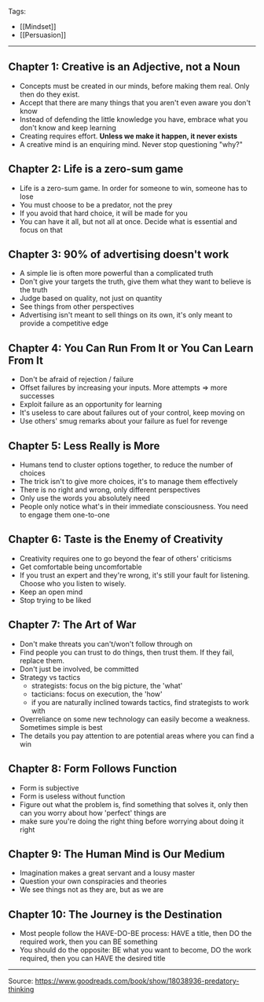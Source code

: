 Tags:
- [[Mindset]]
- [[Persuasion]]
---
## Chapter 1: Creative is an Adjective, not a Noun

- Concepts must be created in our minds, before making them real. Only then do they exist.
- Accept that there are many things that you aren't even aware you don't know
- Instead of defending the little knowledge you have, embrace what you don't know and keep learning
- Creating requires effort. **Unless we make it happen, it never exists**
- A creative mind is an enquiring mind. Never stop questioning "why?"

## Chapter 2: Life is a zero-sum game
- Life is a zero-sum game. In order for someone to win, someone has to lose
- You must choose to be a predator, not the prey
- If you avoid that hard choice, it will be made for you
- You can have it all, but not all at once. Decide what is essential and focus on that

## Chapter 3: 90% of advertising doesn't work
- A simple lie is often more powerful than a complicated truth
- Don't give your targets the truth, give them what they want to believe is the truth
- Judge based on quality, not just on quantity
- See things from other perspectives
- Advertising isn't meant to sell things on its own, it's only meant to provide a competitive edge

## Chapter 4: You Can Run From It or You Can Learn From It
- Don't be afraid of rejection / failure
- Offset failures by increasing your inputs. More attempts => more successes
- Exploit failure as an opportunity for learning
- It's useless to care about failures out of your control, keep moving on 
- Use others' smug remarks about your failure as fuel for revenge

## Chapter 5: Less Really is More
- Humans tend to cluster options together, to reduce the number of choices
- The trick isn't to give more choices, it's to manage them effectively
- There is no right and wrong, only different perspectives
- Only use the words you absolutely need
- People only notice what's in their immediate consciousness. You need to engage them one-to-one

## Chapter 6: Taste is the Enemy of Creativity
- Creativity requires one to go beyond the fear of others' criticisms
- Get comfortable being uncomfortable
- If you trust an expert and they're wrong, it's still your fault for listening. Choose who you listen to wisely.
- Keep an open mind
- Stop trying to be liked

## Chapter 7: The Art of War
- Don't make threats you can't/won't follow through on
- Find people you can trust to do things, then trust them. If they fail, replace them.
- Don't just be involved, be committed
- Strategy vs tactics
    - strategists: focus on the big picture, the 'what'
    - tacticians: focus on execution, the 'how'
    - if you are naturally inclined towards tactics, find strategists to work with
- Overreliance on some new technology can easily become a weakness. Sometimes simple is best
- The details you pay attention to are potential areas where you can find a win

## Chapter 8: Form Follows Function
- Form is subjective
- Form is useless without function
- Figure out what the problem is, find something that solves it, only then can you worry about how 'perfect' things are
- make sure you're doing the right thing before worrying about doing it right

## Chapter 9: The Human Mind is Our Medium
- Imagination makes a great servant and a lousy master
- Question your own conspiracies and theories
- We see things not as they are, but as we are

## Chapter 10: The Journey is the Destination
- Most people follow the HAVE-DO-BE process: HAVE a title, then DO the required work, then you can BE something
- You should do the opposite: BE what you want to become, DO the work required, then you can HAVE the desired title

---
Source: https://www.goodreads.com/book/show/18038936-predatory-thinking
